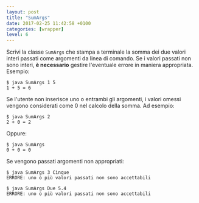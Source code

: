 ```yaml
---
layout: post
title: "SumArgs"
date: 2017-02-25 11:42:58 +0100
categories: [wrapper]
level: 6
---
```


Scrivi la classe `SumArgs` che stampa a terminale la somma dei due valori interi passati come argomenti da linea di comando. Se i valori passati non sono interi, **è necessario** gestire l'eventuale errore in maniera appropriata. Esempio:

~~~text
$ java SumArgs 1 5
1 + 5 = 6
~~~

Se l'utente non inserisce uno o entrambi gli argomenti, i valori omessi vengono considerati come 0 nel calcolo della somma. Ad esempio:

~~~text
$ java SumArgs 2
2 + 0 = 2
~~~

Oppure:

~~~text
$ java SumArgs
0 + 0 = 0
~~~

Se vengono passati argomenti non appropriati:

~~~text
$ java SumArgs 3 Cinque
ERRORE: uno o più valori passati non sono accettabili
~~~

~~~text
$ java SumArgs Due 5.4
ERRORE: uno o più valori passati non sono accettabili
~~~

